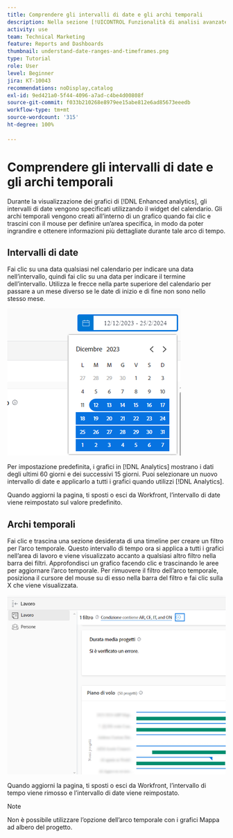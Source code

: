 ```yaml
---
title: Comprendere gli intervalli di date e gli archi temporali
description: Nella sezione [!UICONTROL Funzionalità di analisi avanzate], gli intervalli di date vengono specificati utilizzando il widget del calendario. Gli archi temporali vengono creati all’interno di un grafico.
activity: use
team: Technical Marketing
feature: Reports and Dashboards
thumbnail: understand-date-ranges-and-timeframes.png
type: Tutorial
role: User
level: Beginner
jira: KT-10043
recommendations: noDisplay,catalog
exl-id: 9ed421a0-5f44-4096-a7ad-c4be4d00808f
source-git-commit: f033b210268e8979ee15abe812e6ad85673eeedb
workflow-type: tm+mt
source-wordcount: '315'
ht-degree: 100%

---
```


# Comprendere gli intervalli di date e gli archi temporali

Durante la visualizzazione dei grafici di [!DNL Enhanced analytics], gli intervalli di date vengono specificati utilizzando il widget del calendario. Gli archi temporali vengono creati all’interno di un grafico quando fai clic e trascini con il mouse per definire un’area specifica, in modo da poter ingrandire e ottenere informazioni più dettagliate durante tale arco di tempo.

## Intervalli di date

Fai clic su una data qualsiasi nel calendario per indicare una data nell’intervallo, quindi fai clic su una data per indicare il termine dell’intervallo. Utilizza le frecce nella parte superiore del calendario per passare a un mese diverso se le date di inizio e di fine non sono nello stesso mese.

![Immagine di selezione di un intervallo di date tramite il widget del calendario](assets/section-1-3.png)

Per impostazione predefinita, i grafici in [!DNL Analytics] mostrano i dati degli ultimi 60 giorni e dei successivi 15 giorni. Puoi selezionare un nuovo intervallo di date e applicarlo a tutti i grafici quando utilizzi [!DNL Analytics].

Quando aggiorni la pagina, ti sposti o esci da Workfront, l’intervallo di date viene reimpostato sul valore predefinito.

## Archi temporali

Fai clic e trascina una sezione desiderata di una timeline per creare un filtro per l’arco temporale. Questo intervallo di tempo ora si applica a tutti i grafici nell’area di lavoro e viene visualizzato accanto a qualsiasi altro filtro nella barra dei filtri. Approfondisci un grafico facendo clic e trascinando le aree per aggiornare l’arco temporale. Per rimuovere il filtro dell’arco temporale, posiziona il cursore del mouse su di esso nella barra del filtro e fai clic sulla X che viene visualizzata.

![Immagine che mostra come selezionare un intervallo di date facendo clic e trascinando](assets/section-1-4.png)

Quando aggiorni la pagina, ti sposti o esci da Workfront, l’intervallo di tempo viene rimosso e l’intervallo di date viene reimpostato.

>[!NOTE]
>
>Non è possibile utilizzare l’opzione dell’arco temporale con i grafici Mappa ad albero del progetto.
